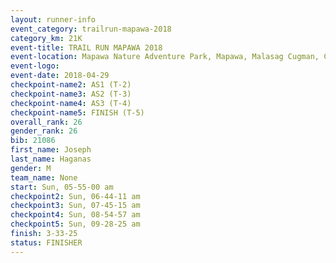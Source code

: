 ```yaml
---
layout: runner-info 
event_category: trailrun-mapawa-2018 
category_km: 21K 
event-title: TRAIL RUN MAPAWA 2018 
event-location: Mapawa Nature Adventure Park, Mapawa, Malasag Cugman, Cagayan de Oro Philippines 
event-logo: 
event-date: 2018-04-29 
checkpoint-name2: AS1 (T-2) 
checkpoint-name3: AS2 (T-3) 
checkpoint-name4: AS3 (T-4) 
checkpoint-name5: FINISH (T-5) 
overall_rank: 26
gender_rank: 26
bib: 21086
first_name: Joseph
last_name: Haganas
gender: M
team_name: None
start: Sun, 05-55-00 am
checkpoint2: Sun, 06-44-11 am
checkpoint3: Sun, 07-45-15 am
checkpoint4: Sun, 08-54-57 am
checkpoint5: Sun, 09-28-25 am
finish: 3-33-25
status: FINISHER
---
```


